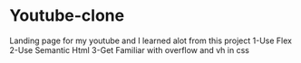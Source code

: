 # Youtube-clone
Landing page for my youtube and I learned alot from this project
1-Use Flex 
2-Use Semantic Html
3-Get Familiar with overflow and vh in css
